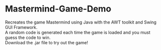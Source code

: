 # Mastermind-Game-Demo
Recreates the game Mastermind using Java with the AWT toolkit and Swing GUI Framework.
<br>
A random code is generated each time the game is loaded and you must guess the code to win.
<br>
Download the .jar file to try out the game!

